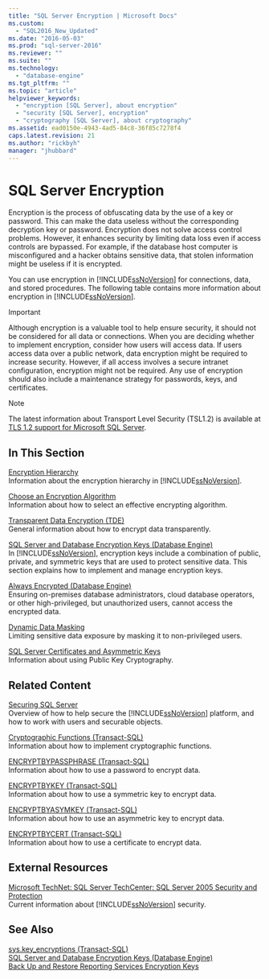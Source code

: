 ```yaml
---
title: "SQL Server Encryption | Microsoft Docs"
ms.custom: 
  - "SQL2016_New_Updated"
ms.date: "2016-05-03"
ms.prod: "sql-server-2016"
ms.reviewer: ""
ms.suite: ""
ms.technology: 
  - "database-engine"
ms.tgt_pltfrm: ""
ms.topic: "article"
helpviewer_keywords: 
  - "encryption [SQL Server], about encryption"
  - "security [SQL Server], encryption"
  - "cryptography [SQL Server], about cryptography"
ms.assetid: ead0150e-4943-4ad5-84c8-36f85c7278f4
caps.latest.revision: 21
ms.author: "rickbyh"
manager: "jhubbard"
---
```

# SQL Server Encryption
  Encryption is the process of obfuscating data by the use of a key or password. This can make the data useless without the corresponding decryption key or password. Encryption does not solve access control problems. However, it enhances security by limiting data loss even if access controls are bypassed. For example, if the database host computer is misconfigured and a hacker obtains sensitive data, that stolen information might be useless if it is encrypted.  
  
 You can use encryption in [!INCLUDE[ssNoVersion](../../../a9notintoc/includes/ssnoversion-md.md)] for connections, data, and stored procedures. The following table contains more information about encryption in [!INCLUDE[ssNoVersion](../../../a9notintoc/includes/ssnoversion-md.md)].  
  
> [!IMPORTANT]  
>  Although encryption is a valuable tool to help ensure security, it should not be considered for all data or connections. When you are deciding whether to implement encryption, consider how users will access data. If users access data over a public network, data encryption might be required to increase security. However, if all access involves a secure intranet configuration, encryption might not be required. Any use of encryption should also include a maintenance strategy for passwords, keys, and certificates.  
  
> [!NOTE]  
>  The latest information about Transport Level Security (TSL1.2) is available at [TLS 1.2 support for Microsoft SQL Server](https://support.microsoft.com/kb/3135244).  
  
## In This Section  
 [Encryption Hierarchy](../../../relational-databases/security/encryption/encryption-hierarchy.md)  
 Information about the encryption hierarchy in [!INCLUDE[ssNoVersion](../../../a9notintoc/includes/ssnoversion-md.md)].  
  
 [Choose an Encryption Algorithm](../../../relational-databases/security/encryption/choose-an-encryption-algorithm.md)  
 Information about how to select an effective encrypting algorithm.  
  
 [Transparent Data Encryption &#40;TDE&#41;](../../../relational-databases/security/encryption/transparent-data-encryption-tde.md)  
 General information about how to encrypt data transparently.  
  
 [SQL Server and Database Encryption Keys &#40;Database Engine&#41;](../../../relational-databases/security/encryption/sql-server-and-database-encryption-keys-database-engine.md)  
 In [!INCLUDE[ssNoVersion](../../../a9notintoc/includes/ssnoversion-md.md)], encryption keys include a combination of public, private, and symmetric keys that are used to protect sensitive data. This section explains how to implement and manage encryption keys.  
  
 [Always Encrypted &#40;Database Engine&#41;](../../../relational-databases/security/encryption/always-encrypted-database-engine.md)  
 Ensuring on-premises database administrators, cloud database operators, or other high-privileged, but unauthorized users, cannot access the encrypted data.  
  
 [Dynamic Data Masking](../../../relational-databases/security/dynamic-data-masking.md)  
 Limiting sensitive data exposure by masking it to non-privileged users.  
  
 [SQL Server Certificates and Asymmetric Keys](../../../relational-databases/security/sql-server-certificates-and-asymmetric-keys.md)  
 Information about using Public Key Cryptography.  
  
## Related Content  
 [Securing SQL Server](../../../relational-databases/security/securing-sql-server.md)  
 Overview of how to help secure the [!INCLUDE[ssNoVersion](../../../a9notintoc/includes/ssnoversion-md.md)] platform, and how to work with users and securable objects.  
  
 [Cryptographic Functions &#40;Transact-SQL&#41;](../../../t-sql/functions/cryptographic-functions-transact-sql.md)  
 Information about how to implement cryptographic functions.  
  
 [ENCRYPTBYPASSPHRASE &#40;Transact-SQL&#41;](../../../t-sql/functions/encryptbypassphrase-transact-sql.md)  
 Information about how to use a password to encrypt data.  
  
 [ENCRYPTBYKEY &#40;Transact-SQL&#41;](../../../t-sql/functions/encryptbykey-transact-sql.md)  
 Information about how to use a symmetric key to encrypt data.  
  
 [ENCRYPTBYASYMKEY &#40;Transact-SQL&#41;](../../../t-sql/functions/encryptbyasymkey-transact-sql.md)  
 Information about how to use an asymmetric key to encrypt data.  
  
 [ENCRYPTBYCERT &#40;Transact-SQL&#41;](../../../t-sql/functions/encryptbycert-transact-sql.md)  
 Information about how to use a certificate to encrypt data.  
  
## External Resources  
 [Microsoft TechNet: SQL Server TechCenter: SQL Server 2005 Security and Protection](https://msdn.microsoft.com/sqlserver/bb895847.aspx)  
 Current information about [!INCLUDE[ssNoVersion](../../../a9notintoc/includes/ssnoversion-md.md)] security.  
  
## See Also  
 [sys.key_encryptions &#40;Transact-SQL&#41;](../../../relational-databases/reference/system-catalog-views/sys.key-encryptions-transact-sql.md)   
 [SQL Server and Database Encryption Keys &#40;Database Engine&#41;](../../../relational-databases/security/encryption/sql-server-and-database-encryption-keys-database-engine.md)   
 [Back Up and Restore Reporting Services Encryption Keys](../../../reporting-services/install/windows/ssrs-encryption-keys-back-up-and-restore-encryption-keys.md)  
  
  